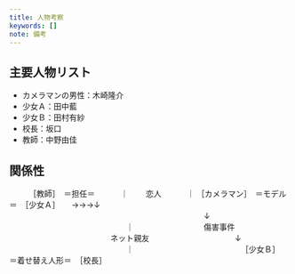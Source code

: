 ```yaml
---
title: 人物考察
keywords: []
note: 備考
---
```


## 主要人物リスト

* カメラマンの男性：木崎隆介
* 少女Ａ：田中藍
* 少女Ｂ：田村有紗
* 校長：坂口
* 教師：中野由佳

## 関係性

　　　［教師］　＝担任＝
　　　｜
　　恋人
　　　｜
［カメラマン］　＝モデル＝　［少女Ａ］　　→→→↓
　　　　　　　　　　　　　　　　　　　　　　　　　↓
　　　　　　　　　　　　　　　｜　　　　　　　　　傷害事件
　　　　　　　　　　　　　ネット親友　　　　　　　　　　　↓
　　　　　　　　　　　　　　　｜
　　　　　　　　　　　　　　［少女Ｂ］　＝着せ替え人形＝　［校長］


